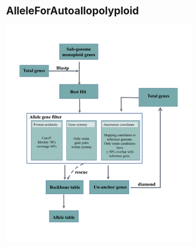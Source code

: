 # AlleleForAutoallopolyploid

![Allele](https://github.com/Yujiaxin419/my_graph/blob/main/Allele.jpg)
